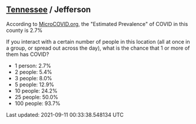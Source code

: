 
## [Tennessee](/united-states/tennessee) / Jefferson

According to [MicroCOVID.org](http://microcovid.org),
the "Estimated Prevalence" of COVID in this county is 2.7%

If you interact with a certain number of people in this location
(all at once in a group, or spread out across the day), what is the chance that
1 or more of them has COVID?

- 1 person: 2.7%
- 2 people: 5.4%
- 3 people: 8.0%
- 5 people: 12.9%
- 10 people: 24.2%
- 25 people: 50.0%
- 100 people: 93.7%

Last updated: 2021-09-11 00:33:38.548134 UTC
